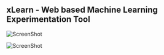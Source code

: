 ## xLearn - Web based Machine Learning Experimentation Tool

![ScreenShot](https://raw.github.com/rohanraja/xlearn/lm/screens/1.png)


![ScreenShot](https://raw.github.com/rohanraja/xlearn/lm/screens/2.png)
